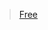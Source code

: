 <html>
<body>
<blockquote class="twitter-tweet">
  
  <a href="https://twitter.com/search?q=from%3Apgzxq%20since%3A2021-06-18%20free">Free</a>
 
  
  
  </blockquote> 
  


  
  </body>
</html>
